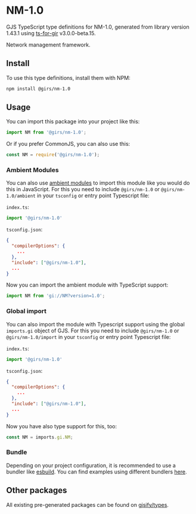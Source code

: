 
# NM-1.0

GJS TypeScript type definitions for NM-1.0, generated from library version 1.43.1 using [ts-for-gir](https://github.com/gjsify/ts-for-gir) v3.0.0-beta.15.

Network management framework.

## Install

To use this type definitions, install them with NPM:
```bash
npm install @girs/nm-1.0
```

## Usage

You can import this package into your project like this:
```ts
import NM from '@girs/nm-1.0';
```

Or if you prefer CommonJS, you can also use this:
```ts
const NM = require('@girs/nm-1.0');
```

### Ambient Modules

You can also use [ambient modules](https://github.com/gjsify/ts-for-gir/tree/main/packages/cli#ambient-modules) to import this module like you would do this in JavaScript.
For this you need to include `@girs/nm-1.0` or `@girs/nm-1.0/ambient` in your `tsconfig` or entry point Typescript file:

`index.ts`:
```ts
import '@girs/nm-1.0'
```

`tsconfig.json`:
```json
{
  "compilerOptions": {
    ...
  },
  "include": ["@girs/nm-1.0"],
  ...
}
```

Now you can import the ambient module with TypeScript support: 

```ts
import NM from 'gi://NM?version=1.0';
```


### Global import

You can also import the module with Typescript support using the global `imports.gi` object of GJS.
For this you need to include `@girs/nm-1.0` or `@girs/nm-1.0/import` in your `tsconfig` or entry point Typescript file:

`index.ts`:
```ts
import '@girs/nm-1.0'
```

`tsconfig.json`:
```json
{
  "compilerOptions": {
    ...
  },
  "include": ["@girs/nm-1.0"],
  ...
}
```

Now you have also type support for this, too:

```ts
const NM = imports.gi.NM;
```

### Bundle

Depending on your project configuration, it is recommended to use a bundler like [esbuild](https://esbuild.github.io/). You can find examples using different bundlers [here](https://github.com/gjsify/ts-for-gir/tree/main/examples).

## Other packages

All existing pre-generated packages can be found on [gjsify/types](https://github.com/gjsify/types).

